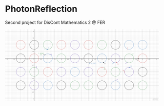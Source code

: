 # PhotonReflection
Second project for DisCont Mathematics 2 @ FER

![Desmos graph](https://raw.githubusercontent.com/LMesaric/PhotonReflection/master/images/PhotonReflection.png)
